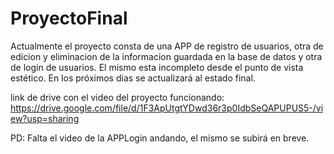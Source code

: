 # ProyectoFinal

Actualmente el proyecto consta de una APP de registro de usuarios, otra de edicion y eliminacion de la informacion guardada en la base de datos y otra de login de usuarios. El mismo esta incompleto desde el punto de vista estético. En los próximos dias se actualizará al estado final.

link de drive con el video del proyecto funcionando: https://drive.google.com/file/d/1F3ApUtgtYDwd36r3p0IdbSeQAPUPUS5-/view?usp=sharing

PD: Falta el video de la APPLogin andando, el mismo se subirá en breve.
